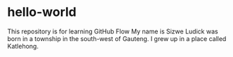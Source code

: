 # hello-world
This repository is for learning GitHub Flow
My name is Sizwe Ludick was born in a township in the south-west of Gauteng. 
I grew up in a place called Katlehong.
